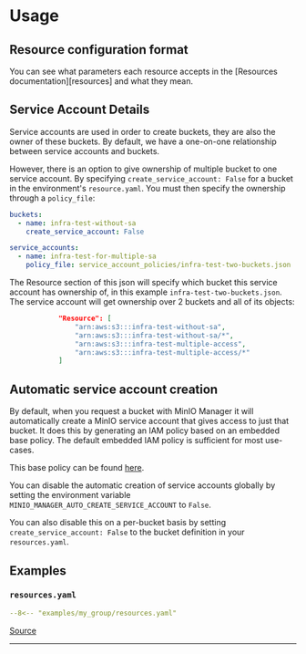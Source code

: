 # Usage

## Resource configuration format

You can see what parameters each resource accepts in the [Resources documentation][resources] and what they mean.

## Service Account Details

Service accounts are used in order to create buckets, they are also the owner of these buckets. By default, we have a one-on-one relationship between service accounts and buckets.

However, there is an option to give ownership of multiple bucket to one service account. By specifying `create_service_account: False` for a bucket in the environment's `resource.yaml`.
You must then specify the ownership through a `policy_file`:

``` yaml
buckets:
  - name: infra-test-without-sa
    create_service_account: False

service_accounts:
  - name: infra-test-for-multiple-sa
    policy_file: service_account_policies/infra-test-two-buckets.json
```

The Resource section of this json will specify which bucket this service account has ownership of, in this example `infra-test-two-buckets.json`.
The service account will get ownership over 2 buckets and all of its objects:

``` json
            "Resource": [
                "arn:aws:s3:::infra-test-without-sa",
                "arn:aws:s3:::infra-test-without-sa/*",
                "arn:aws:s3:::infra-test-multiple-access",
                "arn:aws:s3:::infra-test-multiple-access/*"
            ]
```

## Automatic service account creation

By default, when you request a bucket with MinIO Manager it will automatically create a MinIO service account that gives access to just that bucket.
It does this by generating an IAM policy based on an embedded base policy.
The default embedded IAM policy is sufficient for most use-cases.

This base policy can be found [here][service-account-policy-base].

You can disable the automatic creation of service accounts globally by setting the environment variable `MINIO_MANAGER_AUTO_CREATE_SERVICE_ACCOUNT` to `False`.

You can also disable this on a per-bucket basis by setting `create_service_account: False` to the bucket definition in your `resources.yaml`.

## Examples

### `resources.yaml`

``` yaml
--8<-- "examples/my_group/resources.yaml"
```

[Source][example-resources-yaml]

---

[service-account-policy-base]: https://github.com/Alveel/minio-manager/blob/main/minio_manager/resources/policies.py
[example-resources-yaml]: https://github.com/Alveel/minio-manager/blob/main/examples/my_group/resources.yaml
